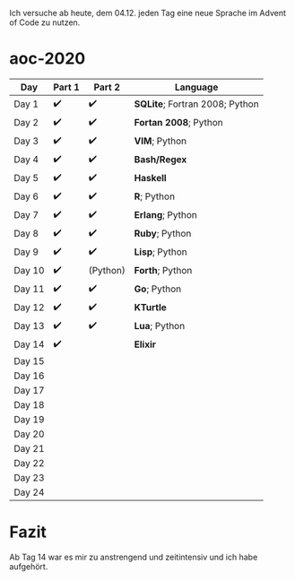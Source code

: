 Ich versuche ab heute, dem 04.12. jeden Tag eine neue Sprache im Advent of Code zu nutzen.

# aoc-2020

| Day    | Part 1             | Part 2             | Language                         |
| ------ | ------------------ | ------------------ | -------------------------------- |
| Day 1  | :heavy_check_mark: | :heavy_check_mark: | **SQLite**; Fortran 2008; Python |
| Day 2  | :heavy_check_mark: | :heavy_check_mark: | **Fortan 2008**; Python          |
| Day 3  | :heavy_check_mark: | :heavy_check_mark: | **VIM**; Python                  |
| Day 4  | :heavy_check_mark: | :heavy_check_mark: | **Bash/Regex**                   |
| Day 5  | :heavy_check_mark: | :heavy_check_mark: | **Haskell**                      |
| Day 6  | :heavy_check_mark: | :heavy_check_mark: | **R**; Python                    |
| Day 7  | :heavy_check_mark: | :heavy_check_mark: | **Erlang**; Python               |
| Day 8  | :heavy_check_mark: | :heavy_check_mark: | **Ruby**; Python                 |
| Day 9  | :heavy_check_mark: | :heavy_check_mark: | **Lisp**; Python                 |
| Day 10 | :heavy_check_mark: | (Python)           | **Forth**; Python                |
| Day 11 | :heavy_check_mark: | :heavy_check_mark: | **Go**; Python                   |
| Day 12 | :heavy_check_mark: | :heavy_check_mark: | **KTurtle**                      |
| Day 13 | :heavy_check_mark: | :heavy_check_mark: | **Lua**; Python                  |
| Day 14 | :heavy_check_mark: |                    | **Elixir**                       |
| Day 15 |                    |                    |                                  |
| Day 16 |                    |                    |                                  |
| Day 17 |                    |                    |                                  |
| Day 18 |                    |                    |                                  |
| Day 19 |                    |                    |                                  |
| Day 20 |                    |                    |                                  |
| Day 21 |                    |                    |                                  |
| Day 22 |                    |                    |                                  |
| Day 23 |                    |                    |                                  |
| Day 24 |                    |                    |                                  |

# Fazit
Ab Tag 14 war es mir zu anstrengend und zeitintensiv und ich habe aufgehört.
